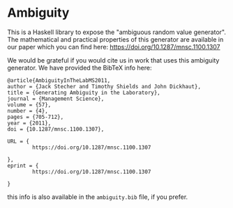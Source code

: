 # Ambiguity

This is a Haskell library to expose the "ambiguous random value generator". The mathematical and practical properties of this generator are available in our paper which you can find here: https://doi.org/10.1287/mnsc.1100.1307

We would be grateful if you would cite us in work that uses this ambiguity generator. We have provided the BibTeX info here:

```
@article{AmbiguityInTheLabMS2011,
author = {Jack Stecher and Timothy Shields and John Dickhaut},
title = {Generating Ambiguity in the Laboratory},
journal = {Management Science},
volume = {57},
number = {4},
pages = {705-712},
year = {2011},
doi = {10.1287/mnsc.1100.1307},

URL = {
        https://doi.org/10.1287/mnsc.1100.1307
   
},
eprint = {
        https://doi.org/10.1287/mnsc.1100.1307
   
}
```

this info is also available in the `ambiguity.bib` file, if you prefer.
